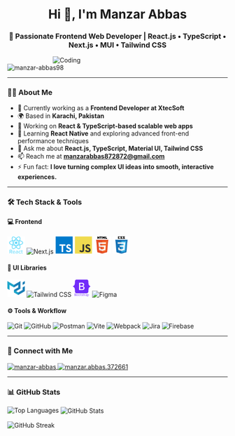 <h1 align="center">Hi 👋, I'm Manzar Abbas</h1>
<h3 align="center">🚀 Passionate Frontend Web Developer | React.js • TypeScript • Next.js • MUI • Tailwind CSS</h3>

<img align="right" alt="Coding" width="400" src="https://cdn.dribbble.com/users/1162077/screenshots/3848914/programmer.gif">

<p align="left"> 
  <img src="https://komarev.com/ghpvc/?username=manzar-abbas98&label=Profile%20views&color=0e75b6&style=flat" alt="manzar-abbas98" /> 
</p>

---

### 👨‍💻 About Me
- 💼 Currently working as a **Frontend Developer at XtecSoft**
- 🌍 Based in **Karachi, Pakistan**
- 🔭 Working on **React & TypeScript-based scalable web apps**
- 🌱 Learning **React Native** and exploring advanced front-end performance techniques
- 💬 Ask me about **React.js, TypeScript, Material UI, Tailwind CSS**
- 📫 Reach me at **manzarabbas872872@gmail.com**
- ⚡ Fun fact: **I love turning complex UI ideas into smooth, interactive experiences.**

---

### 🛠️ Tech Stack & Tools

#### 💻 Frontend
<p align="left">
  <img src="https://raw.githubusercontent.com/devicons/devicon/master/icons/react/react-original-wordmark.svg" alt="React" width="40" height="40"/>
  <img src="https://cdn.worldvectorlogo.com/logos/nextjs-2.svg" alt="Next.js" width="40" height="40"/>
  <img src="https://raw.githubusercontent.com/devicons/devicon/master/icons/typescript/typescript-original.svg" alt="TypeScript" width="40" height="40"/>
  <img src="https://raw.githubusercontent.com/devicons/devicon/master/icons/javascript/javascript-original.svg" alt="JavaScript" width="40" height="40"/>
  <img src="https://raw.githubusercontent.com/devicons/devicon/master/icons/html5/html5-original-wordmark.svg" alt="HTML5" width="40" height="40"/>
  <img src="https://raw.githubusercontent.com/devicons/devicon/master/icons/css3/css3-original-wordmark.svg" alt="CSS3" width="40" height="40"/>
</p>

#### 🎨 UI Libraries
<p align="left">
  <img src="https://raw.githubusercontent.com/devicons/devicon/master/icons/materialui/materialui-original.svg" alt="Material UI" width="40" height="40"/>
  <img src="https://www.vectorlogo.zone/logos/tailwindcss/tailwindcss-icon.svg" alt="Tailwind CSS" width="40" height="40"/>
  <img src="https://raw.githubusercontent.com/devicons/devicon/master/icons/bootstrap/bootstrap-plain-wordmark.svg" alt="Bootstrap" width="40" height="40"/>
  <img src="https://www.vectorlogo.zone/logos/figma/figma-icon.svg" alt="Figma" width="40" height="40"/>
</p>

#### ⚙️ Tools & Workflow
<p align="left">
  <img src="https://www.vectorlogo.zone/logos/git-scm/git-scm-icon.svg" alt="Git" width="40" height="40"/>
  <img src="https://www.vectorlogo.zone/logos/github/github-icon.svg" alt="GitHub" width="40" height="40"/>
  <img src="https://www.vectorlogo.zone/logos/getpostman/getpostman-icon.svg" alt="Postman" width="40" height="40"/>
  <img src="https://cdn.worldvectorlogo.com/logos/vitejs.svg" alt="Vite" width="40" height="40"/>
  <img src="https://cdn.worldvectorlogo.com/logos/webpack-icon.svg" alt="Webpack" width="40" height="40"/>
  <img src="https://cdn.worldvectorlogo.com/logos/jira-1.svg" alt="Jira" width="40" height="40"/>
  <img src="https://www.vectorlogo.zone/logos/firebase/firebase-icon.svg" alt="Firebase" width="40" height="40"/>
</p>

---

### 🤝 Connect with Me
<p align="left">
  <a href="https://linkedin.com/in/manzar-abbas-528a3a1b7" target="blank">
    <img align="center" src="https://raw.githubusercontent.com/rahuldkjain/github-profile-readme-generator/master/src/images/icons/Social/linked-in-alt.svg" alt="manzar-abbas" height="30" width="40" />
  </a>
  <a href="https://fb.com/manzar.abbas.372661" target="blank">
    <img align="center" src="https://raw.githubusercontent.com/rahuldkjain/github-profile-readme-generator/master/src/images/icons/Social/facebook.svg" alt="manzar.abbas.372661" height="30" width="40" />
  </a>
</p>

---

### 📊 GitHub Stats
<p><img align="left" src="https://github-readme-stats.vercel.app/api/top-langs?username=manzar-abbas98&show_icons=true&locale=en&layout=compact&theme=tokyonight" alt="Top Languages" /></p>

<p>&nbsp;<img align="center" src="https://github-readme-stats.vercel.app/api?username=manzar-abbas98&show_icons=true&locale=en&theme=tokyonight" alt="GitHub Stats" /></p>

<p><img align="center" src="https://github-readme-streak-stats.herokuapp.com/?user=manzar-abbas98&theme=tokyonight" alt="GitHub Streak" /></p>
